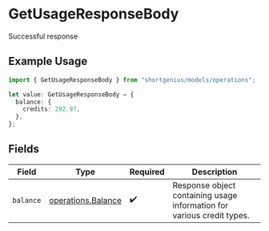 # GetUsageResponseBody

Successful response

## Example Usage

```typescript
import { GetUsageResponseBody } from "shortgenius/models/operations";

let value: GetUsageResponseBody = {
  balance: {
    credits: 292.97,
  },
};
```

## Fields

| Field                                                                  | Type                                                                   | Required                                                               | Description                                                            |
| ---------------------------------------------------------------------- | ---------------------------------------------------------------------- | ---------------------------------------------------------------------- | ---------------------------------------------------------------------- |
| `balance`                                                              | [operations.Balance](../../models/operations/balance.md)               | :heavy_check_mark:                                                     | Response object containing usage information for various credit types. |